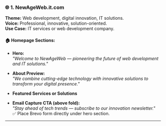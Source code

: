### 🌐 **1. NewAgeWeb.it.com**  
**Theme:** Web development, digital innovation, IT solutions.  
**Voice:** Professional, innovative, solution-oriented.  
**Use Case:** IT services or web development company.

#### 🏠 Homepage Sections:
- **Hero:**  
  _"Welcome to NewAgeWeb — pioneering the future of web development and IT solutions."_

- **About Preview:**  
  _"We combine cutting-edge technology with innovative solutions to transform your digital presence."_  

- **Featured Services or Solutions**

- **Email Capture CTA (above fold):**  
  _"Stay ahead of tech trends — subscribe to our innovation newsletter."_  
  ✅ Place Brevo form directly under hero section.

---
